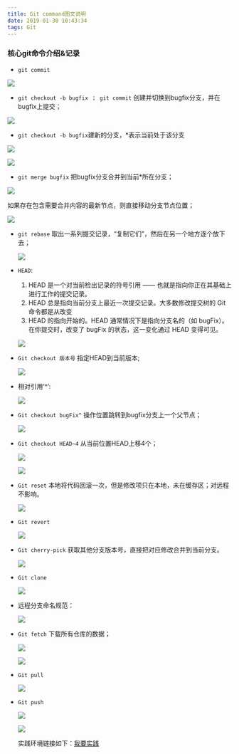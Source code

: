 ```yaml
---
title: Git command图文说明
date: 2019-01-30 10:43:34
tags: Git
---
```

### 核心git命令介绍&记录
- `git commit`

 ![](images/git1.png)

- `git checkout -b bugfix ； git commit` 创建并切换到bugfix分支，并在bugfix上提交；

 ![](images/git2.png)

- `git checkout -b bugfix`建新的分支，*表示当前处于该分支

 ![](images/git3.png)

 ![](images/git4.png)

- `git merge bugfix` 把bugfix分支合并到当前*所在分支；

 ![](images/git5.png)

 如果存在包含需要合并内容的最新节点，则直接移动分支节点位置；

  ![](images/git6.png)

- `git rebase`  取出一系列提交记录，“复制它们”，然后在另一个地方逐个放下去；

  ![](images/git7.png)

- `HEAD`:

   1. HEAD 是一个对当前检出记录的符号引用 —— 也就是指向你正在其基础上进行工作的提交记录。
   2. HEAD 总是指向当前分支上最近一次提交记录。大多数修改提交树的 Git 命令都是从改变
   3. HEAD 的指向开始的。HEAD 通常情况下是指向分支名的（如 bugFix）。在你提交时，改变了 bugFix 的状态，这一变化通过 HEAD 变得可见。

  ![](images/git8.png)

- `Git checkout 版本号` 指定HEAD到当前版本;

  ![](images/git9.png)

- 相对引用‘^’:

  ![](images/git10.png)

- `Git checkout bugFix^` 操作位置跳转到bugfix分支上一个父节点；

  ![](images/git11.png)

- `Git checkout HEAD~4` 从当前位置HEAD上移4个；

  ![](images/git12.png)

  ![](images/git13.png)

- `Git reset`
  本地将代码回滚一次，但是修改项只在本地，未在缓存区；对远程不影响。

  ![](images/git14.png)

- `Git revert`

  ![](images/git15.png)

- `Git cherry-pick` 获取其他分支版本号，直接把对应修改合并到当前分支。

  ![](images/git16.png)

- `Git clone`

  ![](images/git17.png)

- 远程分支命名规范：

  ![](images/git18.png)

- `Git fetch` 下载所有仓库的数据；

  ![](images/git19.png)

  ![](images/git20.png)

- `Git pull`

  ![](images/git21.png)

- `Git push`

  ![](images/git22.png)

  ![](images/git23.png)

  实践环境链接如下：[我要实践](https://learngitbranching.js.org/?NODEMO)
